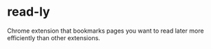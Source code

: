 # read-ly
Chrome extension that bookmarks pages you want to read later more efficiently than other extensions.
